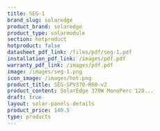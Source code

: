 ```yaml
---
title: SEG-1
brand_slug: solaredge
product_brand: solaredge
product_type: solarmodule
section: hotproduct
hotproduct: false
datasheet_pdf_link: /files/pdf/seg-1.pdf
installation_pdf_link: /images/pdf.pdf
warranty_pdf_link: /images/pdf.pdf
image: /images/seg-1.png
icon_image: /images/hot.png
product_title: SEG-SPV370-R60-v2
product_content: SolarEdge 370W MonoPerc 120...
draft: true
layout: solar-panels-details
product_price: 140.5
type: products
---
```

